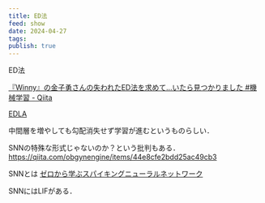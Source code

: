 ```yaml
---
title: ED法
feed: show
date: 2024-04-27
tags: 
publish: true
---
```

ED法

[『Winny』の金子勇さんの失われたED法を求めて...いたら見つかりました #機械学習 - Qiita](https://qiita.com/kanekanekaneko/items/901ee2837401750dfdad)

[EDLA](https://web.archive.org/web/19991124023203/http://village.infoweb.ne.jp:80/~fwhz9346/ed.htm)

中間層を増やしても勾配消失せず学習が進むというものらしい．

SNNの特殊な形式じゃないのか？という批判もある．
https://qiita.com/obgynengine/items/44e8cfe2bdd25ac49cb3

SNNとは
[ゼロから学ぶスパイキングニューラルネットワーク](https://snn.hirlab.net/)

SNNにはLIFがある．
